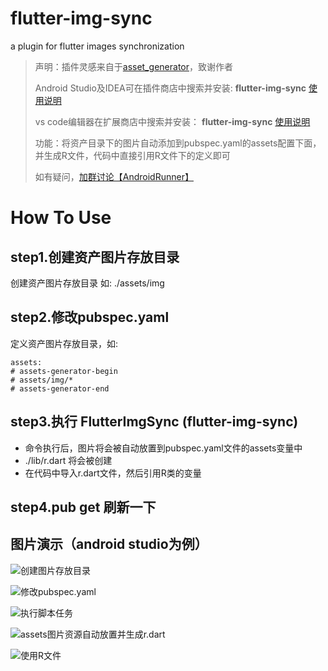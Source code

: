 # flutter-img-sync
a plugin for flutter images synchronization

> 声明：插件灵感来自于[asset_generator](https://github.com/flutter-dev/asset_generator)，致谢作者
> 
> Android Studio及IDEA可在插件商店中搜索并安装: **flutter-img-sync**  [使用说明](https://www.jianshu.com/p/c7c063ce9e19)
> 
> vs code编辑器在扩展商店中搜索并安装： **flutter-img-sync**  [使用说明](https://www.jianshu.com/p/74b71719bc6d)
> 
> 功能：将资产目录下的图片自动添加到pubspec.yaml的assets配置下面，并生成R文件，代码中直接引用R文件下的定义即可
> 
> 如有疑问，[加群讨论【AndroidRunner】](https://jq.qq.com/?_wv=1027&k=5wXzlBY)
  
# How To Use

## step1.创建资产图片存放目录

创建资产图片存放目录 如: ./assets/img

## step2.修改pubspec.yaml

定义资产图片存放目录，如:

    assets:
    # assets-generator-begin
    # assets/img/*
    # assets-generator-end

## step3.执行 FlutterImgSync (flutter-img-sync)

- 命令执行后，图片将会被自动放置到pubspec.yaml文件的assets变量中
- ./lib/r.dart 将会被创建
- 在代码中导入r.dart文件，然后引用R类的变量

## step4.pub get 刷新一下

## 图片演示（android studio为例）

![创建图片存放目录](https://upload-images.jianshu.io/upload_images/2091835-ba87d8c8b1901873.png?imageMogr2/auto-orient/strip%7CimageView2/2/w/1240)

![修改pubspec.yaml](https://upload-images.jianshu.io/upload_images/2091835-91182b10e5ceeb60.png?imageMogr2/auto-orient/strip%7CimageView2/2/w/1240)

![执行脚本任务](https://upload-images.jianshu.io/upload_images/2091835-dbfb3d5a16e12659.png?imageMogr2/auto-orient/strip%7CimageView2/2/w/1240)

![assets图片资源自动放置并生成r.dart](https://upload-images.jianshu.io/upload_images/2091835-96584efbe01a80f3.png?imageMogr2/auto-orient/strip%7CimageView2/2/w/1240)

![使用R文件](https://upload-images.jianshu.io/upload_images/2091835-3dc54a6ac6e0a8b8.png?imageMogr2/auto-orient/strip%7CimageView2/2/w/1240)


